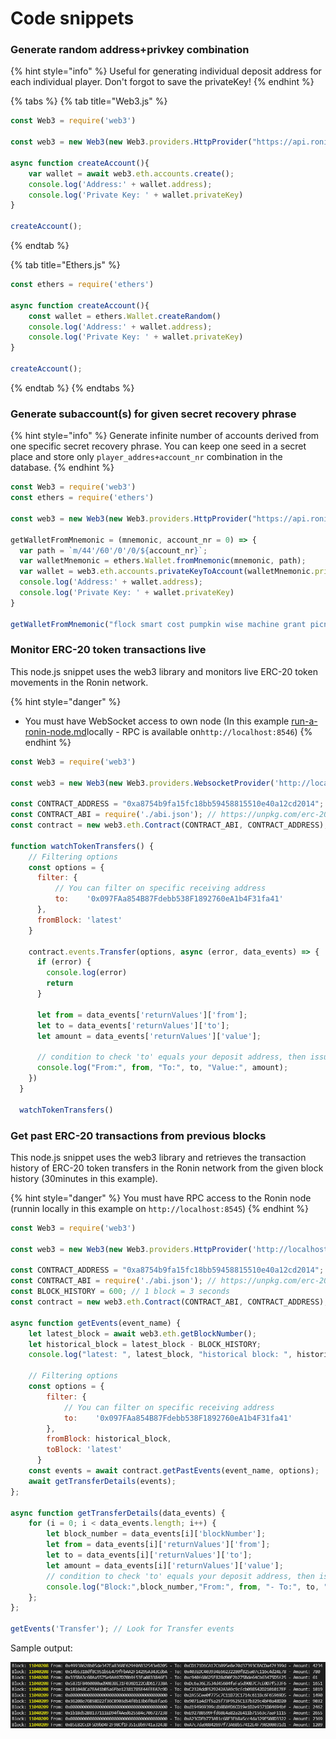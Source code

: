 # Code snippets

### Generate random address+privkey combination

{% hint style="info" %}
Useful for generating individual deposit address for each individual player. Don't forgot to save the privateKey!
{% endhint %}

{% tabs %}
{% tab title="Web3.js" %}
```javascript
const Web3 = require('web3')

const web3 = new Web3(new Web3.providers.HttpProvider("https://api.roninchain.com/rpc"));

async function createAccount(){
    var wallet = await web3.eth.accounts.create();
    console.log('Address:' + wallet.address);
    console.log('Private Key: ' + wallet.privateKey)
}

createAccount();
```
{% endtab %}

{% tab title="Ethers.js" %}
```javascript
const ethers = require('ethers')

async function createAccount(){
    const wallet = ethers.Wallet.createRandom()
    console.log('Address:' + wallet.address);
    console.log('Private Key: ' + wallet.privateKey)
}

createAccount();
```
{% endtab %}
{% endtabs %}

### Generate subaccount(s) for given secret recovery phrase

{% hint style="info" %}
Generate infinite number of accounts derived from one specific secret recovery phrase. You can keep one seed in a secret place and store only `player_addres+account_nr` combination in the database.
{% endhint %}

```javascript
const Web3 = require('web3')
const ethers = require('ethers')

const web3 = new Web3(new Web3.providers.HttpProvider("https://api.roninchain.com/rpc"));

getWalletFromMnemonic = (mnemonic, account_nr = 0) => {
  var path = `m/44'/60'/0'/0/${account_nr}`;
  var walletMnemonic = ethers.Wallet.fromMnemonic(mnemonic, path);
  var wallet = web3.eth.accounts.privateKeyToAccount(walletMnemonic.privateKey)
  console.log('Address:' + wallet.address);
  console.log('Private Key: ' + wallet.privateKey)
}

getWalletFromMnemonic("flock smart cost pumpkin wise machine grant picnic palace blanket hard turn", 30)
```

### Monitor ERC-20 token transactions live

This node.js snippet uses the web3 library and monitors live ERC-20 token movements in the Ronin network.

{% hint style="danger" %}
* You must have WebSocket access to own node (In this example [run-a-ronin-node.md](../developers-cookbook/run-a-ronin-node.md "mention")locally - RPC is available on`http://localhost:8546`)
{% endhint %}

```javascript
const Web3 = require('web3')

const web3 = new Web3(new Web3.providers.WebsocketProvider('http://localhost:8546'));

const CONTRACT_ADDRESS = "0xa8754b9fa15fc18bb59458815510e40a12cd2014";
const CONTRACT_ABI = require('./abi.json'); // https://unpkg.com/erc-20-abi@1.0.0/src/abi.json
const contract = new web3.eth.Contract(CONTRACT_ABI, CONTRACT_ADDRESS);

function watchTokenTransfers() {
    // Filtering options
    const options = {
      filter: {
          // You can filter on specific receiving address
          to:    '0x097FAa854B87Fdebb538F1892760eA1b4F31fa41'
      },
      fromBlock: 'latest'
    }
  
    contract.events.Transfer(options, async (error, data_events) => {
      if (error) {
        console.log(error)
        return
      }

      let from = data_events['returnValues']['from'];
      let to = data_events['returnValues']['to'];
      let amount = data_events['returnValues']['value'];

      // condition to check 'to' equals your deposit address, then issue purchase to 'from' address
      console.log("From:", from, "To:", to, "Value:", amount);
    })
  }

  watchTokenTransfers()
```

### Get past ERC-20 transactions from previous blocks

This node.js snippet uses the web3 library and retrieves the transaction history of ERC-20 token transfers in the Ronin network from the given block history (30minutes in this example).

{% hint style="danger" %}
You must have RPC access to the Ronin node (runnin locally in this example on `http://localhost:8545`)
{% endhint %}

```javascript
const Web3 = require('web3')

const web3 = new Web3(new Web3.providers.HttpProvider('http://localhost:8545'));

const CONTRACT_ADDRESS = "0xa8754b9fa15fc18bb59458815510e40a12cd2014"; // SLP Address
const CONTRACT_ABI = require('./abi.json'); // https://unpkg.com/erc-20-abi@1.0.0/src/abi.json
const BLOCK_HISTORY = 600; // 1 block = 3 seconds
const contract = new web3.eth.Contract(CONTRACT_ABI, CONTRACT_ADDRESS);

async function getEvents(event_name) {
    let latest_block = await web3.eth.getBlockNumber();
    let historical_block = latest_block - BLOCK_HISTORY;
    console.log("latest: ", latest_block, "historical block: ", historical_block);

    // Filtering options
    const options = {
        filter: {
            // You can filter on specific receiving address
            to:    '0x097FAa854B87Fdebb538F1892760eA1b4F31fa41'
        },
        fromBlock: historical_block,
        toBlock: 'latest'
      }
    const events = await contract.getPastEvents(event_name, options);
    await getTransferDetails(events);
};

async function getTransferDetails(data_events) {
    for (i = 0; i < data_events.length; i++) {
        let block_number = data_events[i]['blockNumber'];
        let from = data_events[i]['returnValues']['from'];
        let to = data_events[i]['returnValues']['to'];
        let amount = data_events[i]['returnValues']['value'];
        // condition to check 'to' equals your deposit address, then issue purchase to 'from' address
        console.log("Block:",block_number,"From:", from, "- To:", to, "- Amount:", amount);
    };
};

getEvents('Transfer'); // Look for Transfer events
```

Sample output:

![](<../.gitbook/assets/image (2).png>)
